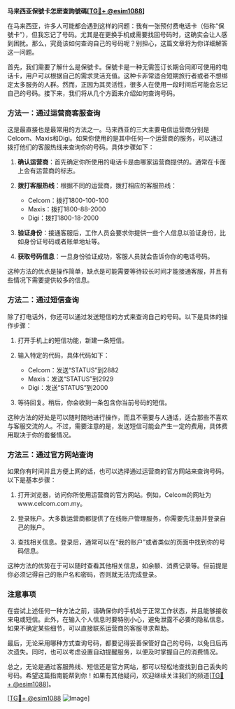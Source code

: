 **马来西亚保號卡怎麽查詢號碼[[TG💪+ @esim1088](https://t.me/s/esim1088)]**

在马来西亚，许多人可能都会遇到这样的问题：我有一张预付费电话卡（俗称“保號卡”），但我忘记了号码。尤其是在更换手机或需要找回号码时，这确实会让人感到困扰。那么，究竟该如何查询自己的号码呢？别担心，这篇文章将为你详细解答这一问题。

首先，我们需要了解什么是保號卡。保號卡是一种无需签订长期合同即可使用的电话卡，用户可以根据自己的需求灵活充值。这种卡非常适合短期旅行者或者不想绑定太多服务的人群。然而，正因为其灵活性，很多人在使用一段时间后可能会忘记自己的号码。接下来，我们将从几个方面来介绍如何查询号码。

### 方法一：通过运营商客服查询

这是最直接也是最常用的方法之一。马来西亚的三大主要电信运营商分别是Celcom、Maxis和Digi。如果你使用的是其中任何一个运营商的服务，可以通过拨打他们的客服热线来查询你的号码。具体步骤如下：

1. **确认运营商**：首先确定你所使用的电话卡是由哪家运营商提供的。通常在卡面上会有运营商的标志。
   
2. **拨打客服热线**：根据不同的运营商，拨打相应的客服热线：
   - Celcom：拨打1800-100-100
   - Maxis：拨打1800-88-2000
   - Digi：拨打1800-18-2000
   
3. **验证身份**：接通客服后，工作人员会要求你提供一些个人信息以验证身份，比如身份证号码或者账单地址等。

4. **获取号码信息**：一旦身份验证成功，客服人员就会告诉你你的电话号码。

这种方法的优点是操作简单，缺点是可能需要等待较长时间才能接通客服，并且有些情况下需要提供较多的信息。

### 方法二：通过短信查询

除了打电话外，你还可以通过发送短信的方式来查询自己的号码。以下是具体的操作步骤：

1. 打开手机上的短信功能，新建一条短信。

2. 输入特定的代码，具体代码如下：
   - Celcom：发送“STATUS”到2882
   - Maxis：发送“STATUS”到2929
   - Digi：发送“STATUS”到2000

3. 等待回复。稍后，你会收到一条包含你当前号码的短信。

这种方法的好处是可以随时随地进行操作，而且不需要与人通话，适合那些不喜欢与客服交流的人。不过，需要注意的是，发送短信可能会产生一定的费用，具体费用取决于你的套餐情况。

### 方法三：通过官方网站查询

如果你有时间并且方便上网的话，也可以选择通过运营商的官方网站来查询号码。以下是基本步骤：

1. 打开浏览器，访问你所使用运营商的官方网站。例如，Celcom的网址为www.celcom.com.my。

2. 登录账户。大多数运营商都提供了在线账户管理服务，你需要先注册并登录自己的账户。

3. 查找相关信息。登录后，通常可以在“我的账户”或者类似的页面中找到你的号码信息。

这种方法的优势在于可以随时查看其他相关信息，如余额、消费记录等。但前提是你必须记得自己的账户名和密码，否则就无法完成登录。

### 注意事项

在尝试上述任何一种方法之前，请确保你的手机处于正常工作状态，并且能够接收来电或短信。此外，在输入个人信息时要特别小心，避免泄露不必要的隐私信息。如果不确定某些细节，可以直接联系运营商的客服寻求帮助。

最后，无论采用哪种方式查询号码，都要记得妥善保管好自己的号码，以免日后再次遗失。同时，也可以考虑设置自动提醒服务，以便及时掌握自己的消费情况。

总之，无论是通过客服热线、短信还是官方网站，都可以轻松地查找到自己丢失的号码。希望这篇指南能帮到你！如果有其他疑问，欢迎继续关注我们的频道[[TG💪+ @esim1088](https://t.me/s/esim1088)]。

[[TG💪+ @esim1088](https://t.me/s/esim1088) ![Image](https://i.postimg.cc/4NQfJmqS/Snipaste-2025-05-13-00-14-12.png)]
